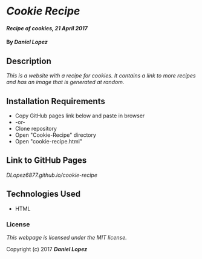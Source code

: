 # _Cookie Recipe_

#### _Recipe of cookies, 21 April 2017_

#### By _**Daniel Lopez**_

## Description

_This is a website with a recipe for cookies. It contains a link to more recipes and has an image that is generated at random._

## Installation Requirements

* Copy GitHub pages link below and paste in browser
* -or-
* Clone repository
* Open "Cookie-Recipe" directory
* Open "cookie-recipe.html"

## Link to GitHub Pages

_DLopez6877.github.io/cookie-recipe_

## Technologies Used

* HTML

### License

*This webpage is licensed under the MIT license.*

Copyright (c) 2017 **_Daniel Lopez_**
